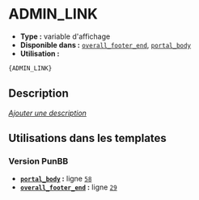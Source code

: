 # ADMIN_LINK
* __Type :__ variable d'affichage
* __Disponible dans :__ [`overall_footer_end`](../tpl/var/overall_footer_end.md), [`portal_body`](../tpl/var/portal_body.md)
* __Utilisation :__

```html
{ADMIN_LINK}
```

## Description
[*Ajouter une description*](https://fa-tvars.appspot.com/var/ADMIN_LINK)

## Utilisations dans les templates

### Version PunBB
* __[`portal_body`](../tpl/var/portal_body.md#readme) :__ ligne [`58`](../tpl/src/punbb/portal_body.tpl#L58)
* __[`overall_footer_end`](../tpl/var/overall_footer_end.md#readme) :__ ligne [`29`](../tpl/src/punbb/overall_footer_end.tpl#L29)